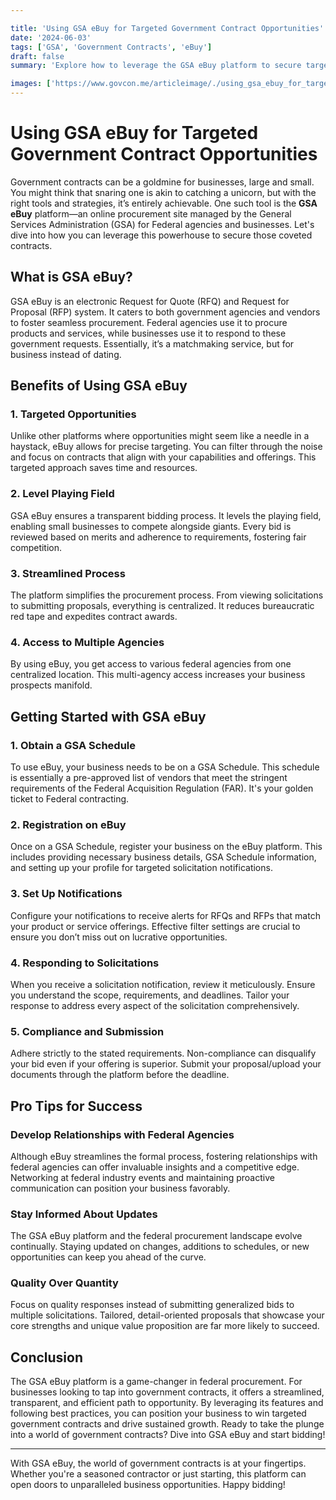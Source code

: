 ```yaml
---

title: 'Using GSA eBuy for Targeted Government Contract Opportunities'
date: '2024-06-03'
tags: ['GSA', 'Government Contracts', 'eBuy']
draft: false
summary: 'Explore how to leverage the GSA eBuy platform to secure targeted government contracts and enhance your business growth.'

images: ['https://www.govcon.me/articleimage/./using_gsa_ebuy_for_targeted_government_contract_opportunities.webp']
---
```


# Using GSA eBuy for Targeted Government Contract Opportunities

Government contracts can be a goldmine for businesses, large and small. You might think that snaring one is akin to catching a unicorn, but with the right tools and strategies, it’s entirely achievable. One such tool is the **GSA eBuy** platform—an online procurement site managed by the General Services Administration (GSA) for Federal agencies and businesses. Let's dive into how you can leverage this powerhouse to secure those coveted contracts.

## What is GSA eBuy?

GSA eBuy is an electronic Request for Quote (RFQ) and Request for Proposal (RFP) system. It caters to both government agencies and vendors to foster seamless procurement. Federal agencies use it to procure products and services, while businesses use it to respond to these government requests. Essentially, it’s a matchmaking service, but for business instead of dating.

## Benefits of Using GSA eBuy

### 1. **Targeted Opportunities**

Unlike other platforms where opportunities might seem like a needle in a haystack, eBuy allows for precise targeting. You can filter through the noise and focus on contracts that align with your capabilities and offerings. This targeted approach saves time and resources.

### 2. **Level Playing Field**

GSA eBuy ensures a transparent bidding process. It levels the playing field, enabling small businesses to compete alongside giants. Every bid is reviewed based on merits and adherence to requirements, fostering fair competition.

### 3. **Streamlined Process**

The platform simplifies the procurement process. From viewing solicitations to submitting proposals, everything is centralized. It reduces bureaucratic red tape and expedites contract awards.

### 4. **Access to Multiple Agencies**

By using eBuy, you get access to various federal agencies from one centralized location. This multi-agency access increases your business prospects manifold.

## Getting Started with GSA eBuy

### 1. **Obtain a GSA Schedule**

To use eBuy, your business needs to be on a GSA Schedule. This schedule is essentially a pre-approved list of vendors that meet the stringent requirements of the Federal Acquisition Regulation (FAR). It's your golden ticket to Federal contracting.

### 2. **Registration on eBuy**

Once on a GSA Schedule, register your business on the eBuy platform. This includes providing necessary business details, GSA Schedule information, and setting up your profile for targeted solicitation notifications.

### 3. **Set Up Notifications**

Configure your notifications to receive alerts for RFQs and RFPs that match your product or service offerings. Effective filter settings are crucial to ensure you don’t miss out on lucrative opportunities.

### 4. **Responding to Solicitations**

When you receive a solicitation notification, review it meticulously. Ensure you understand the scope, requirements, and deadlines. Tailor your response to address every aspect of the solicitation comprehensively.

### 5. **Compliance and Submission**

Adhere strictly to the stated requirements. Non-compliance can disqualify your bid even if your offering is superior. Submit your proposal/upload your documents through the platform before the deadline.

## Pro Tips for Success

### **Develop Relationships with Federal Agencies**

Although eBuy streamlines the formal process, fostering relationships with federal agencies can offer invaluable insights and a competitive edge. Networking at federal industry events and maintaining proactive communication can position your business favorably.

### **Stay Informed About Updates**

The GSA eBuy platform and the federal procurement landscape evolve continually. Staying updated on changes, additions to schedules, or new opportunities can keep you ahead of the curve.

### **Quality Over Quantity**

Focus on quality responses instead of submitting generalized bids to multiple solicitations. Tailored, detail-oriented proposals that showcase your core strengths and unique value proposition are far more likely to succeed.

## Conclusion

The GSA eBuy platform is a game-changer in federal procurement. For businesses looking to tap into government contracts, it offers a streamlined, transparent, and efficient path to opportunity. By leveraging its features and following best practices, you can position your business to win targeted government contracts and drive sustained growth. Ready to take the plunge into a world of government contracts? Dive into GSA eBuy and start bidding!

---

With GSA eBuy, the world of government contracts is at your fingertips. Whether you're a seasoned contractor or just starting, this platform can open doors to unparalleled business opportunities. Happy bidding!
```